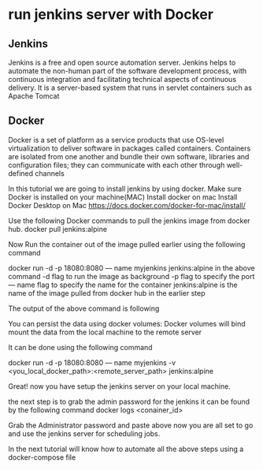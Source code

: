 # run jenkins server with Docker

## Jenkins
Jenkins is a free and open source automation server. Jenkins helps to automate the non-human part of the software development process, with continuous integration and facilitating technical aspects of continuous delivery. It is a server-based system that runs in servlet containers such as Apache Tomcat

## Docker
Docker is a set of platform as a service products that use OS-level virtualization to deliver software in packages called containers. Containers are isolated from one another and bundle their own software, libraries and configuration files; they can communicate with each other through well-defined channels

In this tutorial we are going to install jenkins by using docker.
Make sure Docker is installed on your machine(MAC)
Install docker on mac
Install Docker Desktop on Mac
https://docs.docker.com/docker-for-mac/install/

Use the following Docker commands to pull the jenkins image from docker hub.
docker pull jenkins:alpine

Now Run the container out of the image pulled earlier using the following command

docker run -d -p 18080:8080 — name myjenkins jenkins:alpine
in the above command
-d flag to run the image as background
-p flag to specify the port
— name flag to specify the name for the container
jenkins:alpine is the name of the image pulled from docker hub in the earlier step

The output of the above command is following

You can persist the data using docker volumes:
Docker volumes will bind mount the data from the local machine to the remote server

It can be done using the following command

docker run -d -p 18080:8080 — name myjenkins -v <you_local_docker_path>:<remote_server_path> jenkins:alpine

Great! now you have setup the jenkins server on your local machine.

the next step is to grab the admin password for the jenkins
it can be found by the following command
docker logs <conainer_id>

Grab the Administrator password and paste above now you are all set to go and use the jenkins server for scheduling jobs.

In the next tutorial will know how to automate all the above steps using a docker-compose file